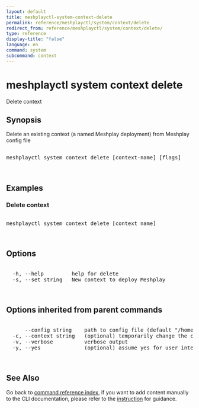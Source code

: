 ```yaml
---
layout: default
title: meshplayctl-system-context-delete
permalink: reference/meshplayctl/system/context/delete
redirect_from: reference/meshplayctl/system/context/delete/
type: reference
display-title: "false"
language: en
command: system
subcommand: context
---
```


# meshplayctl system context delete

Delete context

## Synopsis

Delete an existing context (a named Meshplay deployment) from Meshplay config file
<pre class='codeblock-pre'>
<div class='codeblock'>
meshplayctl system context delete [context-name] [flags]

</div>
</pre> 

## Examples

### Delete context
<pre class='codeblock-pre'>
<div class='codeblock'>
meshplayctl system context delete [context name]

</div>
</pre> 

## Options

<pre class='codeblock-pre'>
<div class='codeblock'>
  -h, --help         help for delete
  -s, --set string   New context to deploy Meshplay

</div>
</pre>

## Options inherited from parent commands

<pre class='codeblock-pre'>
<div class='codeblock'>
      --config string    path to config file (default "/home/runner/.meshplay/config.yaml")
  -c, --context string   (optional) temporarily change the current context.
  -v, --verbose          verbose output
  -y, --yes              (optional) assume yes for user interactive prompts.

</div>
</pre>

## See Also

Go back to [command reference index](/reference/meshplayctl/), if you want to add content manually to the CLI documentation, please refer to the [instruction](/project/contributing/contributing-cli#preserving-manually-added-documentation) for guidance.
